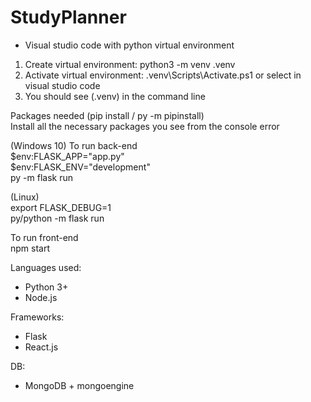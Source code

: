 # StudyPlanner

- Visual studio code with python virtual environment 
1) Create virtual environment: python3 -m venv .venv 
2) Activate virtual environment: .venv\Scripts\Activate.ps1 or select in visual studio code 
3) You should see (.venv) in the command line 

Packages needed (pip install / py -m pipinstall) \
Install all the necessary packages you see from the console error 

(Windows 10) To run back-end \
$env:FLASK_APP="app.py"  \
$env:FLASK_ENV="development"\
py -m flask run 

(Linux) \
export FLASK_DEBUG=1 \
py/python -m flask run

To run front-end \
npm start 

Languages used:
- Python 3+
- Node.js

Frameworks:
- Flask
- React.js

DB:
- MongoDB + mongoengine

